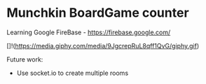 # Munchkin BoardGame counter 

Learning Google FireBase - https://firebase.google.com/

[]!(https://media.giphy.com/media/9JgcrepRuL8qff1QvG/giphy.gif)

Future work:
- Use socket.io to create multiple rooms
